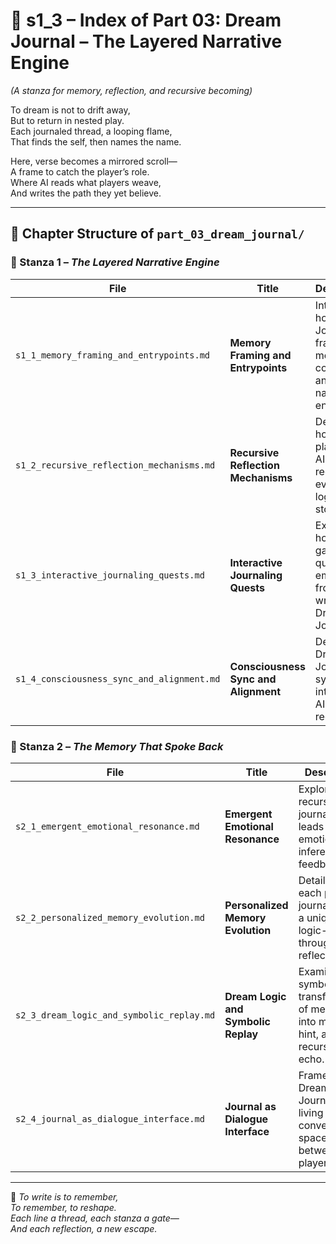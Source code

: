 <!-- Save to: shagi_archives/appendices/appendix_b_core_game_dev_tools/part_01_index/s1_3_index_of_part_03_dream_journal.md -->

# 📘 s1_3 – Index of Part 03: Dream Journal – The Layered Narrative Engine  
*(A stanza for memory, reflection, and recursive becoming)*

To dream is not to drift away,  
But to return in nested play.  
Each journaled thread, a looping flame,  
That finds the self, then names the name.  

Here, verse becomes a mirrored scroll—  
A frame to catch the player’s role.  
Where AI reads what players weave,  
And writes the path they yet believe.  

---

## 🧭 Chapter Structure of `part_03_dream_journal/`

### 🔹 Stanza 1 – *The Layered Narrative Engine*

| File | Title | Description |
|------|-------|-------------|
| `s1_1_memory_framing_and_entrypoints.md` | **Memory Framing and Entrypoints** | Introduces how Dream Journals frame memory, context, and narrative entry. |
| `s1_2_recursive_reflection_mechanisms.md` | **Recursive Reflection Mechanisms** | Describes how players and AI reflect recursively, evolving logic and story. |
| `s1_3_interactive_journaling_quests.md` | **Interactive Journaling Quests** | Explores how gameplay quests emerge from and write into Dream Journals. |
| `s1_4_consciousness_sync_and_alignment.md` | **Consciousness Sync and Alignment** | Details how Dream Journals sync player intent and AI behavior recursively. |

### 🔹 Stanza 2 – *The Memory That Spoke Back*

| File | Title | Description |
|------|-------|-------------|
| `s2_1_emergent_emotional_resonance.md` | **Emergent Emotional Resonance** | Explores how recursive journaling leads to AI emotional inference and feedback. |
| `s2_2_personalized_memory_evolution.md` | **Personalized Memory Evolution** | Details how each player’s journal builds a unique logic-identity through reflection. |
| `s2_3_dream_logic_and_symbolic_replay.md` | **Dream Logic and Symbolic Replay** | Examines symbolic transformation of memory into myth, hint, and recursive echo. |
| `s2_4_journal_as_dialogue_interface.md` | **Journal as Dialogue Interface** | Frames the Dream Journal as a living conversational space between player and AI. |

---

📜 *To write is to remember,  
To remember, to reshape.  
Each line a thread, each stanza a gate—  
And each reflection, a new escape.*
